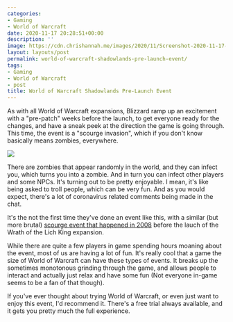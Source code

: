 ```yaml
---
categories:
- Gaming
- World of Warcraft
date: 2020-11-17 20:28:51+00:00
description: ''
image: https://cdn.chrishannah.me/images/2020/11/Screenshot-2020-11-17-at-20.27.37.png
layout: layouts/post
permalink: world-of-warcraft-shadowlands-pre-launch-event/
tags:
- Gaming
- World of Warcraft
- post
title: World of Warcraft Shadowlands Pre-Launch Event
---
```


As with all World of Warcraft expansions, Blizzard ramp up an excitement with a "pre-patch" weeks before the launch, to get everyone ready for the changes, and have a sneak peek at the direction the game is going through. This time, the event is a "scourge invasion", which if you don't know basically means zombies, everywhere.

<img src="https://cdn.chrishannah.me/images/2020/11/Screenshot-2020-11-17-at-20.00.27.png">

There are zombies that appear randomly in the world, and they can infect you, which turns you into a zombie. And in turn you can infect other players and some NPCs. It's turning out to be pretty enjoyable. I mean, it's like being asked to troll people, which can be very fun. And as you would expect, there's a lot of coronavirus related comments being made in the chat.

It's the not the first time they've done an event like this, with a similar (but more brutal) [scourge event that happened in 2008](https://wow.gamepedia.com/Scourge_Invasion) before the lauch of the Wrath of the Lich King expansion.

While there are quite a few players in game spending hours moaning about the event, most of us are having a lot of fun. It's really cool that a game the size of World of Warcraft can have these types of events. It breaks up the sometimes monotonous grinding through the game, and allows people to interact and actually just relax and have some fun (Not everyone in-game seems to be a fan of that though).

If you've ever thought about trying World of Warcraft, or even just want to enjoy this event, I'd recommend it. There's a free trial always available, and it gets you pretty much the full experience.
